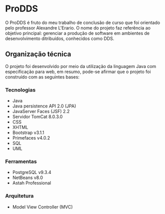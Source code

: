 # ProDDS

O ProDDS é fruto do meu trabalho de conclusão de curso que foi orientado pelo professor Alexandre L'Erario. O nome do projeto faz referência ao objetivo principal: gerenciar a produção de software em ambientes de desenvolvimento ditribuídos, conhecidos como DDS.

## Organização técnica
O projeto foi desenvolvido por meio da utilização da linguagem Java com especificação para web, em resumo, pode-se afirmar que o projeto foi construído com as seguintes bases:
### Tecnologias
- Java
- Java persistence API 2.0 (JPA)
- JavaServer Faces (JSF) 2.2
- Servidor TomCat 8.0.3.0
- CSS
- XHTML
- Bootstrap v3.1.1
- Primefaces v4.0.2
- SQL
- UML

### Ferramentas
- PostgreSQL v9.3.4
- NetBeans v8.0
- Astah Professional

### Arquitetura
- Model View Controller (MVC)
